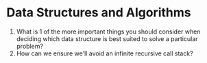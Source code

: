 # Data Structures and Algorithms

1. What is 1 of the more important things you should consider when deciding which
data structure is best suited to solve a particular problem?
2. How can we ensure we'll avoid an infinite recursive call stack?
